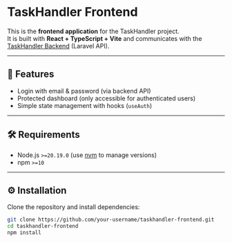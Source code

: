 # TaskHandler Frontend

This is the **frontend application** for the TaskHandler project.  
It is built with **React + TypeScript + Vite** and communicates with the [TaskHandler Backend](https://github.com/ClaireV38/Task-handler-backend) (Laravel API).

---

## 🚀 Features
- Login with email & password (via backend API)
- Protected dashboard (only accessible for authenticated users)
- Simple state management with hooks (`useAuth`)

---

## 🛠 Requirements
- Node.js `>=20.19.0` (use [nvm](https://github.com/nvm-sh/nvm) to manage versions)
- npm `>=10`

---

## ⚙️ Installation

Clone the repository and install dependencies:

```bash
git clone https://github.com/your-username/taskhandler-frontend.git
cd taskhandler-frontend
npm install

